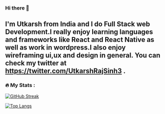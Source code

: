 ### Hi there 👋

I'm Utkarsh from India and I do Full Stack web Development.I really enjoy learning languages and frameworks like React and React Native as well as work in wordpress.I also enjoy wireframing ui,ux and design in general. You can check my twitter at https://twitter.com/UtkarshRajSinh3 .
---

### :fire: My Stats :

[![GitHub Streak](http://github-readme-streak-stats.herokuapp.com?user=your-github-utkarshrajsinha&theme=dark&background=000000)](https://git.io/streak-stats)

[![Top Langs](https://github-readme-stats.vercel.app/api/top-langs/?username=your-github-username&layout=compact&theme=vision-friendly-dark)](https://github.com/utkarshrajsinha/github-readme-stats)
